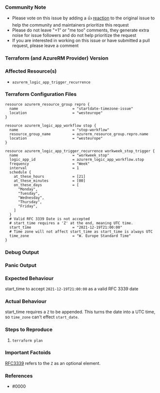 <!---
Please note the following potential times when an issue might be in Terraform core:

* [Configuration Language](https://www.terraform.io/docs/configuration/index.html) or resource ordering issues
* [State](https://www.terraform.io/docs/state/index.html) and [State Backend](https://www.terraform.io/docs/backends/index.html) issues
* [Provisioner](https://www.terraform.io/docs/provisioners/index.html) issues
* [Registry](https://registry.terraform.io/) issues
* Spans resources across multiple providers

If you are running into one of these scenarios, we recommend opening an issue in the [Terraform core repository](https://github.com/hashicorp/terraform/) instead.
--->

<!--- Please keep this note for the community --->

### Community Note

* Please vote on this issue by adding a 👍 [reaction](https://blog.github.com/2016-03-10-add-reactions-to-pull-requests-issues-and-comments/) to the original issue to help the community and maintainers prioritize this request
* Please do not leave "+1" or "me too" comments, they generate extra noise for issue followers and do not help prioritize the request
* If you are interested in working on this issue or have submitted a pull request, please leave a comment

<!--- Thank you for keeping this note for the community --->

### Terraform (and AzureRM Provider) Version

<!--- Please run `terraform -v` to show the Terraform core version and provider version(s). If you are not running the latest version of Terraform or the provider, please upgrade because your issue may have already been fixed. [Terraform documentation on provider versioning](https://www.terraform.io/docs/configuration/providers.html#provider-versions). --->

### Affected Resource(s)

<!--- Please list the affected resources and data sources. --->

* `azurerm_logic_app_trigger_recurrence`

### Terraform Configuration Files

<!--- Information about code formatting: https://help.github.com/articles/basic-writing-and-formatting-syntax/#quoting-code --->

```hcl
resource azurerm_resource_group repro {
  name                         = "startdate-timezone-issue"
  location                     = "westeurope"
}

resource azurerm_logic_app_workflow stop {
  name                         = "stop-workflow"
  resource_group_name          = azurerm_resource_group.repro.name
  location                     = "westeurope"
}  

resource azurerm_logic_app_trigger_recurrence workweek_stop_trigger {
  name                         = "workweek_stop"
  logic_app_id                 = azurerm_logic_app_workflow.stop
  frequency                    = "Week"
  interval                     = 1
  schedule {
    at_these_hours             = [21]
    at_these_minutes           = [00]
    on_these_days              = [
      "Monday",
      "Tuesday", 
      "Wednesday", 
      "Thursday", 
      "Friday",
    ]
  }
  # Valid RFC 3339 Date is not accepted
  # start_time requires a 'Z' at the end, meaning UTC time. 
  start_time                   = "2021-12-19T21:00:00" 
  # Time zone will not affect start_time as start_time is always UTC
  time_zone                    = "W. Europe Standard Time"
}
```

### Debug Output

<!---
Please provide a link to a GitHub Gist containing the complete debug output. Please do NOT paste the debug output in the issue; just paste a link to the Gist.

To obtain the debug output, see the [Terraform documentation on debugging](https://www.terraform.io/docs/internals/debugging.html).
--->

### Panic Output

<!--- If Terraform produced a panic, please provide a link to a GitHub Gist containing the output of the `crash.log`. --->

### Expected Behaviour

<!--- What should have happened? --->
start_time to accept `2021-12-19T21:00:00` as a valid RFC 3339 date

### Actual Behaviour

<!--- What actually happened? --->
start_time requires a `Z` to be appended. This turns the date into a UTC time, so `time_zone` can't effect `start_date`.

### Steps to Reproduce

<!--- Please list the steps required to reproduce the issue. --->

1. `terraform plan`

### Important Factoids

<!--- Are there anything atypical about your accounts that we should know? For example: Running in a Azure China/Germany/Government? --->
[RFC3339](https://datatracker.ietf.org/doc/html/rfc3339) refers to the `Z` as an optional element.

### References

<!---
Information about referencing Github Issues: https://help.github.com/articles/basic-writing-and-formatting-syntax/#referencing-issues-and-pull-requests

Are there any other GitHub issues (open or closed) or pull requests that should be linked here? Such as vendor documentation?
--->

* #0000
